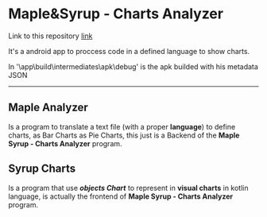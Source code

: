 # Maple&Syrup - Charts Analyzer

Link to this repository [link](https://github.com/Rockspringa/Maple-Syrup-ChartsAnalyzer)

It's a android app to proccess code in a defined language to show charts.

In '\app\build\intermediates\apk\debug' is the apk builded with his metadata JSON

___

## Maple Analyzer

Is a program to translate a text file (with a proper **language**) to define charts, as Bar Charts as Pie Charts,
this just is a Backend of the **Maple Syrup - Charts Analyzer** program.

## Syrup Charts

Is a program that use ***objects Chart*** to represent in **visual charts** in kotlin language, is actually the
frontend of **Maple Syrup - Charts Analyzer** program.
